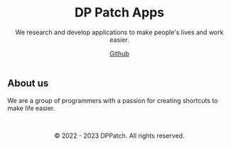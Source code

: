 <br />

<div align="center">
    <br />
    <h1 align="center">DP Patch Apps</h1>
    <p align="center">
        We research and develop applications to make people's lives and work easier.
    </p>
    <a href="https://github.com/dppatch/dppatch.github.io">Github</a>
</div>

<br />

## About us

We are a group of programmers with a passion for creating shortcuts to make life easier.

<!-- <br />

<a align="right" href="#">
    <img align="right" src="assets/images/#.png" alt="Logo" width="80" height="80">
</a>

## eID Reader - ID & Passport reader

eID Reader is an application that helps you read and verify personal information on electronic citizen identity cards and electronic passports. To access the data, you need to provide information about the identification number, date of birth, and expiration date of the document. Your entire information will be completely secure.

<a href="#">
Terms and Conditions
</a>

<br/>

<a href="#">
    <img  src="assets/images/google-play-badge.png" alt="Logo" width="150" height="60">
</a> -->

<br />

<div align="center">
    <p align="center">
       © 2022 - 2023 DPPatch. All rights reserved.
    </p>
</div>
